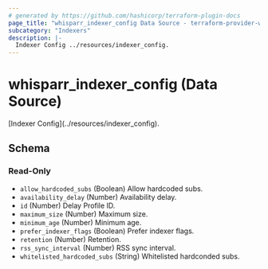 ```yaml
---
# generated by https://github.com/hashicorp/terraform-plugin-docs
page_title: "whisparr_indexer_config Data Source - terraform-provider-whisparr"
subcategory: "Indexers"
description: |-
  Indexer Config ../resources/indexer_config.
---
```


# whisparr_indexer_config (Data Source)

<!-- subcategory:Indexers -->[Indexer Config](../resources/indexer_config).



<!-- schema generated by tfplugindocs -->
## Schema

### Read-Only

- `allow_hardcoded_subs` (Boolean) Allow hardcoded subs.
- `availability_delay` (Number) Availability delay.
- `id` (Number) Delay Profile ID.
- `maximum_size` (Number) Maximum size.
- `minimum_age` (Number) Minimum age.
- `prefer_indexer_flags` (Boolean) Prefer indexer flags.
- `retention` (Number) Retention.
- `rss_sync_interval` (Number) RSS sync interval.
- `whitelisted_hardcoded_subs` (String) Whitelisted hardconded subs.


